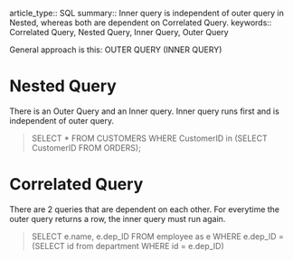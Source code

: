 article_type:: SQL
summary:: Inner query is independent of outer query in Nested, whereas both are dependent on Correlated Query.
keywords:: Correlated Query, Nested Query, Inner Query, Outer Query

General approach is this:
OUTER QUERY (INNER QUERY)

# Nested Query
There is an Outer Query and an Inner query. Inner query runs first and is independent of outer query.


> SELECT * FROM CUSTOMERS
> WHERE CustomerID in (SELECT CustomerID FROM ORDERS);

# Correlated Query
There are 2 queries that are dependent on each other. For everytime the outer query returns a row, the inner query must run again.

>SELECT e.name, e.dep_ID
>FROM employee as e
>WHERE e.dep_ID = (SELECT id from department WHERE id = e.dep_ID)